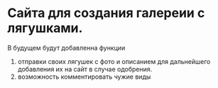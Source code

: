 # Сайта для создания галереии с лягушками.  
В будущем будут добавленна функции  
1. отправки своих лягушек с фото и описанием для дальнейшего добавления их на сайт в случае одобрения.  
2. возможность комментировать чужие виды